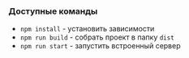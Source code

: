 ### Доступные команды

* `npm install` - установить зависимости
* `npm run build` - собрать проект в папку `dist`
* `npm run start` - запустить встроенный сервер 

